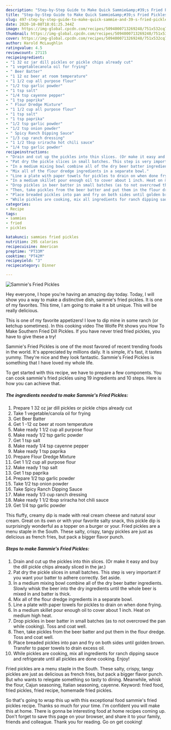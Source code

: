 ```yaml
---
description: "Step-by-Step Guide to Make Quick Sammie&amp;#39;s Fried Pickles"
title: "Step-by-Step Guide to Make Quick Sammie&amp;#39;s Fried Pickles"
slug: 497-step-by-step-guide-to-make-quick-sammie-and-39-s-fried-pickles
date: 2020-10-08T18:01:25.344Z
image: https://img-global.cpcdn.com/recipes/5094000713269248/751x532cq70/sammies-fried-pickles-recipe-main-photo.jpg
thumbnail: https://img-global.cpcdn.com/recipes/5094000713269248/751x532cq70/sammies-fried-pickles-recipe-main-photo.jpg
cover: https://img-global.cpcdn.com/recipes/5094000713269248/751x532cq70/sammies-fried-pickles-recipe-main-photo.jpg
author: Harold McLaughlin
ratingvalue: 4.5
reviewcount: 27115
recipeingredient:
- "1 32 oz jar dill pickles or pickle chips already cut"
- "1 vegetablecanola oil for frying"
- " Beer Batter"
- "1 12 oz beer at room temperature"
- "1 1/2 cup all purpose flour"
- "1/2 tsp garlic powder"
- "1 tsp salt"
- "1/4 tsp cayenne pepper"
- "1 tsp paprika"
- " Flour Dredge Mixture"
- "1 1/2 cup all purpose flour"
- "1 tsp salt"
- "1 tsp paprika"
- "1/2 tsp garlic powder"
- "1/2 tsp onion powder"
- " Spicy Ranch Dipping Sauce"
- "1/3 cup ranch dressing"
- "1 1/2 tbsp sriracha hot chili sauce"
- "1/4 tsp garlic powder"
recipeinstructions:
- "Drain and cut up the pickles into thin slices. (Or make it easy and buy the dill pickle chips already sliced in the jar.)"
- "Pat dry the pickle slices in small batches. This step is very important if you want your batter to adhere correctly. Set aside."
- "In a medium mixing bowl combine all of the dry beer batter ingredients.  Slowly whisk the beer into the dry ingredients until the whole beer is mixed in and batter is thick."
- "Mix all of the flour dredge ingredients in a separate bowl."
- "Line a plate with paper towels for pickles to drain on when done frying."
- "In a medium skillet pour enough oil to cover about 1 inch. Heat on medium high heat."
- "Drop pickles in beer batter in small batches (as to not overcrowd the pan while cooking). Toss and coat well."
- "Then, take pickles from the beer batter and put them in the flour dredge. Toss and coat well."
- "Place breaded pickles into pan and fry on both sides until golden brown. Transfer to paper towels to drain excess oil."
- "While pickles are cooking, mix all ingredients for ranch dipping sauce and refrigerate until all pickles are done cooking. Enjoy!"
categories:
- Recipe
tags:
- sammies
- fried
- pickles

katakunci: sammies fried pickles 
nutrition: 295 calories
recipecuisine: American
preptime: "PT33M"
cooktime: "PT42M"
recipeyield: "3"
recipecategory: Dinner

---
```



![Sammie&#39;s Fried Pickles](https://img-global.cpcdn.com/recipes/5094000713269248/751x532cq70/sammies-fried-pickles-recipe-main-photo.jpg)

Hey everyone, I hope you're having an amazing day today. Today, I will show you a way to make a distinctive dish, sammie&#39;s fried pickles. It is one of my favorites. This time, I am going to make it a bit unique. This will be really delicious.

This is one of my favorite appetizers! I love to dip mine in some ranch (or ketchup sometimes). In this cooking video The Wolfe Pit shows you How To Make Southern Fried Dill Pickles. If you have never tried fried pickles, you have to give these a try!

Sammie&#39;s Fried Pickles is one of the most favored of recent trending foods in the world. It's appreciated by millions daily. It is simple, it's fast, it tastes yummy. They're nice and they look fantastic. Sammie&#39;s Fried Pickles is something that I have loved my whole life.


To get started with this recipe, we have to prepare a few components. You can cook sammie&#39;s fried pickles using 19 ingredients and 10 steps. Here is how you can achieve that.

<!--inarticleads1-->

##### The ingredients needed to make Sammie&#39;s Fried Pickles:

1. Prepare 1 32 oz jar dill pickles or pickle chips already cut
1. Take 1 vegetable/canola oil for frying
1. Get  Beer Batter
1. Get 1 -12 oz beer at room temperature
1. Make ready 1 1/2 cup all purpose flour
1. Make ready 1/2 tsp garlic powder
1. Get 1 tsp salt
1. Make ready 1/4 tsp cayenne pepper
1. Make ready 1 tsp paprika
1. Prepare  Flour Dredge Mixture
1. Get 1 1/2 cup all purpose flour
1. Make ready 1 tsp salt
1. Get 1 tsp paprika
1. Prepare 1/2 tsp garlic powder
1. Take 1/2 tsp onion powder
1. Take  Spicy Ranch Dipping Sauce
1. Make ready 1/3 cup ranch dressing
1. Make ready 1 1/2 tbsp sriracha hot chili sauce
1. Get 1/4 tsp garlic powder


This fluffy, creamy dip is made with real cream cheese and natural sour cream. Great on its own or with your favorite salty snack, this pickle dip is surprisingly wonderful as a topper on a burger or your. Fried pickles are a menu staple in the South. These salty, crispy, tangy pickles are just as delicious as french fries, but pack a bigger flavor punch. 

<!--inarticleads2-->

##### Steps to make Sammie&#39;s Fried Pickles:

1. Drain and cut up the pickles into thin slices. (Or make it easy and buy the dill pickle chips already sliced in the jar.)
1. Pat dry the pickle slices in small batches. This step is very important if you want your batter to adhere correctly. Set aside.
1. In a medium mixing bowl combine all of the dry beer batter ingredients.  Slowly whisk the beer into the dry ingredients until the whole beer is mixed in and batter is thick.
1. Mix all of the flour dredge ingredients in a separate bowl.
1. Line a plate with paper towels for pickles to drain on when done frying.
1. In a medium skillet pour enough oil to cover about 1 inch. Heat on medium high heat.
1. Drop pickles in beer batter in small batches (as to not overcrowd the pan while cooking). Toss and coat well.
1. Then, take pickles from the beer batter and put them in the flour dredge. Toss and coat well.
1. Place breaded pickles into pan and fry on both sides until golden brown. Transfer to paper towels to drain excess oil.
1. While pickles are cooking, mix all ingredients for ranch dipping sauce and refrigerate until all pickles are done cooking. Enjoy!


Fried pickles are a menu staple in the South. These salty, crispy, tangy pickles are just as delicious as french fries, but pack a bigger flavor punch. But who wants to relegate something so tasty to dining. Meanwhile, whisk the flour, Cajun seasoning, Italian seasoning, cayenne. Keyword: fried food, fried pickles, fried recipe, homemade fried pickles. 

So that's going to wrap this up with this exceptional food sammie&#39;s fried pickles recipe. Thanks so much for your time. I'm confident you will make this at home. There is gonna be interesting food at home recipes coming up. Don't forget to save this page on your browser, and share it to your family, friends and colleague. Thank you for reading. Go on get cooking!
